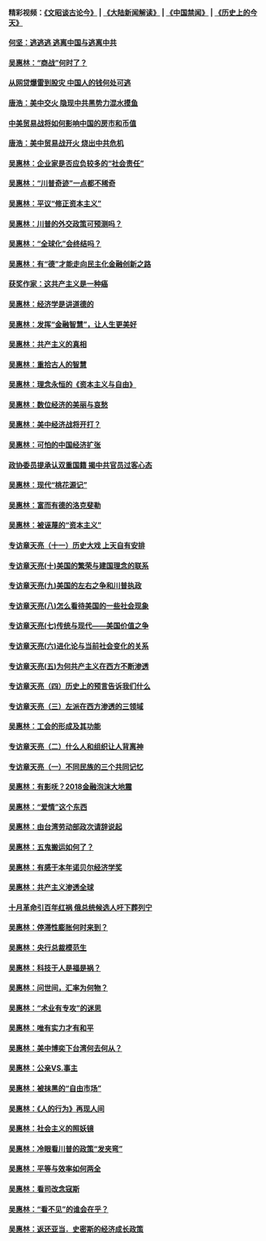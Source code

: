 #### 精彩视频：[《文昭谈古论今》](https://github.com/gfw-breaker/wenzhao/blob/master/README.md?t=11211535) | [《大陆新闻解读》](https://github.com/gfw-breaker/ntdtv-comedy/blob/master/README.md?t=11211535) | [《中国禁闻》](https://github.com/gfw-breaker/ntdtv-news/blob/master/README.md?t=11211535) | [《历史上的今天》](https://github.com/gfw-breaker/today-in-history/blob/master/README.md?t=11211535) 

#### [何坚：逃逃逃 逃离中国与逃离中共](../pages/nsc423/n10592891.md?t=11211535) 

#### [吴惠林：“商战”何时了？](../pages/nsc423/n10573558.md?t=11211535) 

#### [从网贷爆雷到股灾 中国人的钱何处可逃](../pages/nsc423/n10572800.md?t=11211535) 

#### [唐浩：美中交火 隐现中共黑势力混水摸鱼](../pages/nsc423/n10544040.md?t=11211535) 

#### [中美贸易战将如何影响中国的房市和币值](../pages/nsc423/n10543697.md?t=11211535) 

#### [唐浩：美中贸易战开火 烧出中共危机](../pages/nsc423/n10540126.md?t=11211535) 

#### [吴惠林：企业家是否应负较多的“社会责任”](../pages/nsc423/n10535022.md?t=11211535) 

#### [吴惠林：“川普奇迹”一点都不稀奇](../pages/nsc423/n10512808.md?t=11211535) 

#### [吴惠林：平议“修正资本主义”](../pages/nsc423/n10495724.md?t=11211535) 

#### [吴惠林：川普的外交政策可预测吗？](../pages/nsc423/n10462387.md?t=11211535) 

#### [吴惠林：“全球化”会终结吗？](../pages/nsc423/n10452838.md?t=11211535) 

#### [吴惠林：有“德”才能走向民主化金融创新之路](../pages/nsc423/n10432292.md?t=11211535) 

#### [获奖作家：这共产主义是一种癌](../pages/nsc423/n10431541.md?t=11211535) 

#### [吴惠林：经济学是讲道德的](../pages/nsc423/n10398014.md?t=11211535) 

#### [吴惠林：发挥“金融智慧”，让人生更美好](../pages/nsc423/n10375019.md?t=11211535) 

#### [吴惠林：共产主义的真相](../pages/nsc423/n10351394.md?t=11211535) 

#### [吴惠林：重拾古人的智慧](../pages/nsc423/n10337691.md?t=11211535) 

#### [吴惠林：理念永恒的《资本主义与自由》](../pages/nsc423/n10316274.md?t=11211535) 

#### [吴惠林：数位经济的美丽与哀愁](../pages/nsc423/n10292946.md?t=11211535) 

#### [吴惠林：美中经济战将开打？](../pages/nsc423/n10258825.md?t=11211535) 

#### [吴惠林：可怕的中国经济扩张](../pages/nsc423/n10219147.md?t=11211535) 

#### [政协委员提承认双重国籍 揭中共官员过客心态](../pages/nsc423/n10208809.md?t=11211535) 

#### [吴惠林：现代“桃花源记”](../pages/nsc423/n10185234.md?t=11211535) 

#### [吴惠林：富而有德的洛克斐勒](../pages/nsc423/n10142264.md?t=11211535) 

#### [吴惠林：被诬蔑的“资本主义”](../pages/nsc423/n10124816.md?t=11211535) 

#### [专访章天亮（十一）历史大戏 上天自有安排](../pages/nsc423/n10094905.md?t=11211535) 

#### [专访章天亮(十)美国的繁荣与建国理念的联系](../pages/nsc423/n10094899.md?t=11211535) 

#### [专访章天亮(九)美国的左右之争和川普执政](../pages/nsc423/n10094889.md?t=11211535) 

#### [专访章天亮(八)怎么看待美国的一些社会现象](../pages/nsc423/n10094857.md?t=11211535) 

#### [专访章天亮(七)传统与现代——美国价值之争](../pages/nsc423/n10093140.md?t=11211535) 

#### [专访章天亮(六)进化论与当前社会变化的关系](../pages/nsc423/n10092036.md?t=11211535) 

#### [专访章天亮(五)为何共产主义在西方不断渗透](../pages/nsc423/n10083620.md?t=11211535) 

#### [专访章天亮（四）历史上的预言告诉我们什么](../pages/nsc423/n10083606.md?t=11211535) 

#### [专访章天亮（三）左派在西方渗透的三领域](../pages/nsc423/n10081115.md?t=11211535) 

#### [吴惠林：工会的形成及其功能](../pages/nsc423/n10080633.md?t=11211535) 

#### [专访章天亮（二）什么人和组织让人背离神](../pages/nsc423/n10076637.md?t=11211535) 

#### [专访章天亮（一）不同民族的三个共同记忆](../pages/nsc423/n10074188.md?t=11211535) 

#### [吴惠林：有影呒？2018金融泡沫大地震](../pages/nsc423/n10040534.md?t=11211535) 

#### [吴惠林：“爱情”这个东西](../pages/nsc423/n10019423.md?t=11211535) 

#### [吴惠林：由台湾劳动部政次请辞说起](../pages/nsc423/n9979679.md?t=11211535) 

#### [吴惠林：五鬼搬运如何了？](../pages/nsc423/n9925338.md?t=11211535) 

#### [吴惠林：有感于本年诺贝尔经济学奖](../pages/nsc423/n9871883.md?t=11211535) 

#### [吴惠林：共产主义渗透全球](../pages/nsc423/n9812748.md?t=11211535) 

#### [十月革命引百年红祸 俄总统候选人吁下葬列宁](../pages/nsc423/n9810182.md?t=11211535) 

#### [吴惠林：停滞性膨胀何时来到？](../pages/nsc423/n9764136.md?t=11211535) 

#### [吴惠林：央行总裁模范生](../pages/nsc423/n9728134.md?t=11211535) 

#### [吴惠林：科技于人是福是祸？](../pages/nsc423/n9672982.md?t=11211535) 

#### [吴惠林：问世间，汇率为何物？](../pages/nsc423/n9621788.md?t=11211535) 

#### [吴惠林：“术业有专攻”的迷思](../pages/nsc423/n9580363.md?t=11211535) 

#### [吴惠林：唯有实力才有和平](../pages/nsc423/n9529599.md?t=11211535) 

#### [吴惠林：美中博奕下台湾何去何从？](../pages/nsc423/n9483598.md?t=11211535) 

#### [吴惠林：公亲VS.事主](../pages/nsc423/n9425637.md?t=11211535) 

#### [吴惠林：被抹黑的“自由市场”](../pages/nsc423/n9351545.md?t=11211535) 

#### [吴惠林：《人的行为》再现人间](../pages/nsc423/n9296339.md?t=11211535) 

#### [吴惠林：社会主义的照妖镜](../pages/nsc423/n9243460.md?t=11211535) 

#### [吴惠林：冷眼看川普的政策“发夹弯”](../pages/nsc423/n9120684.md?t=11211535) 

#### [吴惠林：平等与效率如何两全](../pages/nsc423/n9075430.md?t=11211535) 

#### [吴惠林：看司改念寇斯](../pages/nsc423/n9024915.md?t=11211535) 

#### [吴惠林：“看不见”的谁会在乎？](../pages/nsc423/n8977488.md?t=11211535) 

#### [吴惠林：返还亚当．史密斯的经济成长政策](../pages/nsc423/n8931896.md?t=11211535) 

